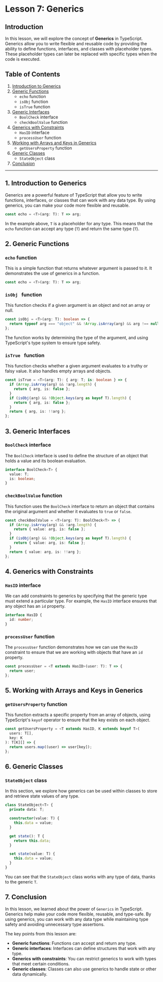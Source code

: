 # Lesson 7: Generics

## Introduction

In this lesson, we will explore the concept of **Generics** in TypeScript. Generics allow you to write flexible and reusable code by providing the ability to define functions, interfaces, and classes with placeholder types. These placeholder types can later be replaced with specific types when the code is executed.

## Table of Contents

1. [Introduction to Generics](#1-introduction-to-generics)
2. [Generic Functions](#2-generic-functions)
   - `echo` function
   - `isObj` function
   - `isTrue` function
3. [Generic Interfaces](#3-generic-interfaces)
   - `BoolCheck` interface
   - `checkBoolValue` function
4. [Generics with Constraints](#4-generics-with-constraints)
   - `HasID` interface
   - `processUser` function
5. [Working with Arrays and Keys in Generics](#5-working-with-arrays-and-keys-in-generics)
   - `getUsersProperty` function
6. [Generic Classes](#6-generic-classes)
   - `StateObject` class
7. [Conclusion](#7-conclusion)

---

## 1. Introduction to Generics

Generics are a powerful feature of TypeScript that allow you to write functions, interfaces, or classes that can work with any data type. By using generics, you can make your code more flexible and reusable.

```ts
const echo = <T>(arg: T): T => arg;
```

In the example above, `T` is a placeholder for any type. This means that the `echo` function can accept any type (`T`) and return the same type (`T`).

## 2. Generic Functions

### `echo` function

This is a simple function that returns whatever argument is passed to it. It demonstrates the use of generics in a function.

```ts
const echo = <T>(arg: T): T => arg;
```

### `isObj ` function

This function checks if a given argument is an object and not an array or null.

```ts
const isObj = <T>(arg: T): boolean => {
  return typeof arg === "object" && !Array.isArray(arg) && arg !== null;
};
```

The function works by determining the type of the argument, and using TypeScript's type system to ensure type safety.

### `isTrue ` function

This function checks whether a given argument evaluates to a truthy or falsy value. It also handles empty arrays and objects.

```ts
const isTrue = <T>(arg: T): { arg: T; is: boolean } => {
  if (Array.isArray(arg) && !arg.length) {
    return { arg, is: false };
  }
  if (isObj(arg) && !Object.keys(arg as keyof T).length) {
    return { arg, is: false };
  }
  return { arg, is: !!arg };
};
```

## 3. Generic Interfaces

### `BoolCheck` interface

The `BoolCheck` interface is used to define the structure of an object that holds a value and its boolean evaluation.

```ts
interface BoolCheck<T> {
  value: T;
  is: boolean;
}
```

### `checkBoolValue` function

This function uses the `BoolCheck` interface to return an object that contains the original argument and whether it evaluates to `true` or `false`.

```ts
const checkBoolValue = <T>(arg: T): BoolCheck<T> => {
  if (Array.isArray(arg) && !arg.length) {
    return { value: arg, is: false };
  }
  if (isObj(arg) && !Object.keys(arg as keyof T).length) {
    return { value: arg, is: false };
  }
  return { value: arg, is: !!arg };
};
```

## 4. Generics with Constraints

### `HasID` interface

We can add constraints to generics by specifying that the generic type must extend a particular type. For example, the `HasID` interface ensures that any object has an `id` property.

```ts
interface HasID {
  id: number;
}
```

### `processUser` function

The `processUser` function demonstrates how we can use the `HasID` constraint to ensure that we are working with objects that have an `id` property.

```ts
const processUser = <T extends HasID>(user: T): T => {
  return user;
};
```

## 5. Working with Arrays and Keys in Generics

### `getUsersProperty` function

This function extracts a specific property from an array of objects, using TypeScript's `keyof` operator to ensure that the key exists on each object.

```ts
const getUsersProperty = <T extends HasID, K extends keyof T>(
  users: T[],
  key: K
): T[K][] => {
  return users.map((user) => user[key]);
};
```

## 6. Generic Classes

### `StateObject` class

In this section, we explore how generics can be used within classes to store and retrieve state values of any type.

```ts
class StateObject<T> {
  private data: T;

  constructor(value: T) {
    this.data = value;
  }

  get state(): T {
    return this.data;
  }

  set state(value: T) {
    this.data = value;
  }
}
```

You can see that the `StateObject` class works with any type of data, thanks to the generic `T`.

## 7. Conclusion

In this lesson, we learned about the power of `Generics` in TypeScript. Generics help make your code more flexible, reusable, and type-safe. By using generics, you can work with any data type while maintaining type safety and avoiding unnecessary type assertions.

The key points from this lesson are:

- **Generic functions**: Functions can accept and return any type.
- **Generic interfaces**: Interfaces can define structures that work with any type.
- **Generics with constraints**: You can restrict generics to work with types that meet certain conditions.
- **Generic classes**: Classes can also use generics to handle state or other data dynamically.
